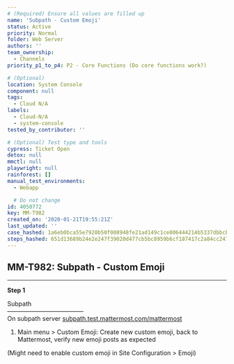 ```yaml
---
# (Required) Ensure all values are filled up
name: 'Subpath - Custom Emoji'
status: Active
priority: Normal
folder: Web Server
authors: ''
team_ownership:
  - Channels
priority_p1_to_p4: P2 - Core Functions (Do core functions work?)

# (Optional)
location: System Console
component: null
tags:
  - Cloud N/A
labels:
  - Cloud-N/A
  - system-console
tested_by_contributor: ''

# (Optional) Test type and tools
cypress: Ticket Open
detox: null
mmctl: null
playwright: null
rainforest: []
manual_test_environments:
  - Webapp

  # Do not change
id: 4050772
key: MM-T982
created_on: '2020-01-21T19:55:21Z'
last_updated: ''
case_hashed: 1a6eb0bca55e7920b50f008948fe21ad149c1ce806444214b5337dbbcb49e52b5993b6914dbb1653e00d3de5020c27ff
steps_hashed: 651d13689b24e2e247f39020d477cb5bc8959b6cf187417c2a84cc247f0e27aeab06e11f1b4142e3f46ba8a943b11aa5
---
```


<!-- (Auto-generated) Based on frontmatter's "key" and "name" -->

## MM-T982: Subpath - Custom Emoji

---

**Step 1**

Subpath\
–––––––––––––––––––––––––\
On subpath server [subpath.test.mattermost.com/mattermost](https://subpath.test.mattermost.com/mattermost)

1. Main menu > Custom Emoji: Create new custom emoji, back to Mattermost, verify new emoji posts as expected

(Might need to enable custom emoji in Site Configuration > Emoji)
